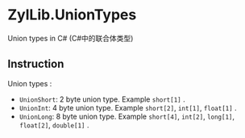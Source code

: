 # ZylLib.UnionTypes
Union types in C# (C#中的联合体类型)

## Instruction

Union types :

* `UnionShort`: 2 byte union type. Example `short[1]` .
* `UnionInt`: 4 byte union type. Example `short[2]`, `int[1]`, `float[1]` .
* `UnionLong`: 8 byte union type. Example `short[4]`, `int[2]`, `long[1]`, `float[2]`, `double[1]` .

